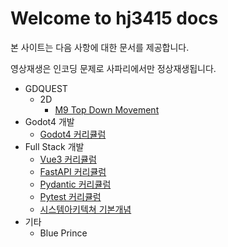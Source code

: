 # Welcome to hj3415 docs

본 사이트는 다음 사항에 대한 문서를 제공합니다.

영상재생은 인코딩 문제로 사파리에서만 정상재생됩니다.

- GDQUEST
    - 2D
        - [M9 Top Down Movement](GDQUEST/2D/M9_Top_Down_Movement/L1_Top_Down_Movement_Module_Overview.md)
- Godot4 개발
    - [Godot4 커리큘럼](Godot4_%EA%B0%9C%EB%B0%9C/%EC%BB%A4%EB%A6%AC%ED%81%98%EB%9F%BC.md)
- Full Stack 개발 
    - [Vue3 커리큘럼](Full-stack_%EA%B0%9C%EB%B0%9C/Frontend/L0_vue3_4%EC%A3%BC_%EC%BB%A4%EB%A6%AC%ED%81%98%EB%9F%BC.md)
    - [FastAPI 커리큘럼](Full-stack_%EA%B0%9C%EB%B0%9C/Backend/FastAPI/L0_FastAPI_%EC%BB%A4%EB%A6%AC%ED%81%98%EB%9F%BC.md)
    - [Pydantic 커리큘럼](Full-stack_%EA%B0%9C%EB%B0%9C/Backend/Pydantic/L0_pydantic_%EC%BB%A4%EB%A6%AC%ED%81%98%EB%9F%BC.md)
    - [Pytest 커리큘럼](Full-stack_%EA%B0%9C%EB%B0%9C/Backend/Pytest/L0_pytest_%EC%BB%A4%EB%A6%AC%ED%81%98%EB%9F%BC.md)
    - [시스템아키텍쳐 기본개념](Full-stack_%EA%B0%9C%EB%B0%9C/System_Architecture/L0_%EA%B8%B0%EB%B3%B8%EA%B0%9C%EB%85%90.md)
- 기타
    - Blue Prince
